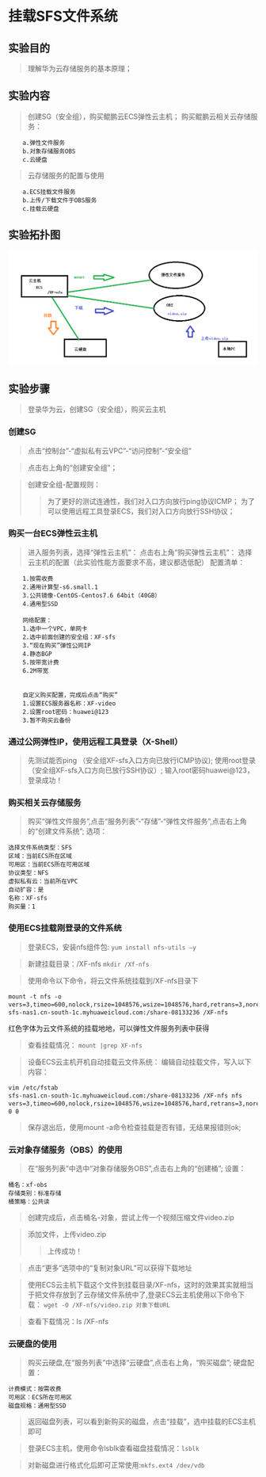 # 挂载SFS文件系统

## 实验目的
>理解华为云存储服务的基本原理；

## 实验内容
>创建SG（安全组），购买鲲鹏云ECS弹性云主机；
>购买鲲鹏云相关云存储服务：
```
	a.弹性文件服务
	b.对象存储服务OBS
	c.云硬盘
```

>云存储服务的配置与使用
```
	a.ECS挂载文件服务
	b.上传/下载文件于OBS服务
	c.挂载云硬盘
```

## 实验拓扑图
![](https://github.com/Becky-nuo/git-test/blob/master/images/SFS/001.png)

## 实验步骤
>登录华为云，创建SG（安全组），购买云主机

### 创建SG
>点击“控制台”-“虚拟私有云VPC”-“访问控制”-“安全组”

>点击右上角的“创建安全组”；

>创建安全组-配置规则：
>>为了更好的测试连通性，我们对入口方向放行ping协议ICMP；
>>为了可以使用远程工具登录ECS，我们对入口方向放行SSH协议；


### 购买一台ECS弹性云主机
>进入服务列表，选择“弹性云主机”：
>点击右上角“购买弹性云主机”：
>选择云主机的配置（此实验性能方面要求不高，建议都选低配）
>配置清单：
```
	1.按需收费
	2.通用计算型-s6.small.1
	3.公共镜像-CentOS-Centos7.6 64bit（40GB）
	4.通用型SSD

	网络配置：
	1.选中一个VPC，单网卡
	2.选中前面创建的安全组：XF-sfs
	3.“现在购买”弹性公网IP
	4.静态BGP
	5.按带宽计费
	6.2M带宽


	自定义购买配置，完成后点击“购买”
	1.设置ECS服务器名称：XF-video
	2.设置root密码：huawei@123
	3.暂不购买云备份
```

### 通过公网弹性IP，使用远程工具登录（X-Shell）
>先测试能否ping （安全组XF-sfs入口方向已放行ICMP协议);
>使用root登录（安全组XF-sfs入口方向已放行SSH协议）;
>输入root密码huawei@123，登录成功！


### 购买相关云存储服务
>购买“弹性文件服务”,点击“服务列表”-“存储”-“弹性文件服务”,点击右上角的“创建文件系统”;
>选项：
```
选择文件系统类型：SFS
区域：当前ECS所在区域
可用区：当前ECS所在可用区域
协议类型：NFS
虚拟私有云：当前所在VPC
自动扩容：是
名称：XF-sfs
购买量：1
```


### 使用ECS挂载刚登录的文件系统
>登录ECS，安装nfs组件包:
`yum install nfs-utils –y`


>新建挂载目录：/XF-nfs
`mkdir /Xf-nfs`


>使用命令以下命令，将云文件系统挂载到/XF-nfs目录下
```
mount -t nfs -o vers=3,timeo=600,nolock,rsize=1048576,wsize=1048576,hard,retrans=3,noresvport,async,noatime,nodiratime sfs-nas1.cn-south-1c.myhuaweicloud.com:/share-08133236 /XF-nfs
```
红色字体为云文件系统的挂载地地，可以弹性文件服务列表中获得



>查看挂载情况：
`mount |grep XF-nfs`


>设备ECS云主机开机自动挂载云文件系统：
编辑自动挂载文件，写入以下内容：
```
vim /etc/fstab
sfs-nas1.cn-south-1c.myhuaweicloud.com:/share-08133236 /XF-nfs nfs vers=3,timeo=600,nolock,rsize=1048576,wsize=1048576,hard,retrans=3,noresvport,async,noatime,nodiratime 0 0
```

>保存退出后，使用mount -a命令检查挂载是否有错，无结果报错则ok;


### 云对象存储服务（OBS）的使用
>在“服务列表”中选中“对象存储服务OBS”,点击右上角的“创建桶”;
>设置：
```
桶名：xf-obs
存储类别：标准存储
桶策略：公共读
```

>创建完成后，点击桶名-对象，尝试上传一个视频压缩文件video.zip

>添加文件，上传video.zip
>>上传成功！


>点击“更多”选项中的“复制对象URL”可以获得下载地址


>使用ECS云主机下载这个文件到挂载目录/XF-nfs，这时的效果其实就相当于把文件存放到了云存储文件系统中了,登录ECS云主机使用以下命令下载：
`wget -O /XF-nfs/video.zip 对象下载URL ` 

>查看下载情况：ls /XF-nfs



### 云硬盘的使用
>购买云硬盘,在“服务列表”中选择“云硬盘”,点击右上角，“购买磁盘”;
>硬盘配置：
```
计费模式：按需收费
可用区：ECS所在可用区
磁盘规格：通用型SSD
```
>返回磁盘列表，可以看到新购买的磁盘，点击“挂载”，选中挂载的ECS主机即可

>登录ECS主机，使用命令lsblk查看磁盘挂载情况：`lsblk`

>对新磁盘进行格式化后即可正常使用:`mkfs.ext4 /dev/vdb`
